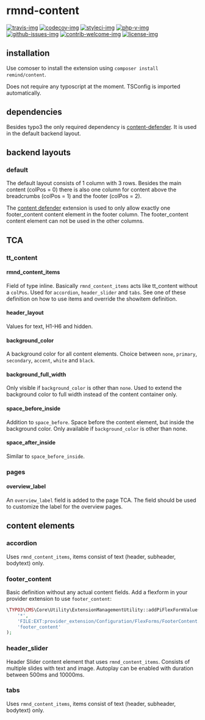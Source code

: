 # rmnd-content

[travis-img]: https://img.shields.io/travis/com/remindgmbh/rmnd-content?style=flat-square
[codecov-img]: https://img.shields.io/codecov/c/github/remindgmbh/rmnd-content?style=flat-square
[php-v-img]: https://img.shields.io/packagist/php-v/remind/rmnd-content?style=flat-square
[github-issues-img]: https://img.shields.io/github/issues/remindgmbh/rmnd-content.svg?style=flat-square
[contrib-welcome-img]: https://img.shields.io/badge/contributions-welcome-blue.svg?style=flat-square
[license-img]: https://img.shields.io/github/license/remindgmbh/rmnd-content.svg?style=flat-square
[styleci-img]: https://styleci.io/repos/393364751/shield

[![travis-img]](https://travis-ci.com/github/remindgmbh/rmnd-content)
[![codecov-img]](https://codecov.io/gh/remindgmbh/rmnd-content)
[![styleci-img]](https://github.styleci.io/repos/393364751)
[![php-v-img]](https://packagist.org/packages/remind/rmnd-content)
[![github-issues-img]](https://github.com/remindgmbh/rmnd-content/issues)
[![contrib-welcome-img]](https://github.com/remindgmbh/rmnd-content/blob/master/CONTRIBUTING.md)
[![license-img]](https://github.com/remindgmbh/rmnd-content/blob/master/LICENSE)


## installation

Use comoser to install the extension using `composer install remind/content`.

Does not require any typoscript at the moment. TSConfig is imported automatically.



## dependencies

Besides typo3 the only required dependency is [content-defender](https://extensions.typo3.org/extension/content_defender). It is used in the default backend layout.



## backend layouts

### default

The default layout consists of 1 column with 3 rows. Besides the main content (colPos = 0) there is also one column for content above the breadcrumbs (colPos = 1) and the footer (colPos = 2).

The [content defender](https://extensions.typo3.org/extension/content_defender) extension is used to only allow exactly one footer_content content element in the footer column. The footer_content content element can not be used in the other columns.



## TCA

### tt_content

#### rmnd_content_items

Field of type inline. Basically `rmnd_content_items` acts like tt_content without a `colPos`. Used for `accordion`, `header_slider` and `tabs`. See one of these definition on how to use items and override the showitem definition.

#### header_layout

Values for text, H1-H6 and hidden.

#### background_color

A background color for all content elements. Choice between `none`, `primary`, `secondary`, `accent`, `white` and `black`.

#### background_full_width

Only visible if `background_color` is other than `none`. Used to extend the background color to full width instead of the content container only.

#### space_before_inside

Addition to `space_before`. Space before the content element, but inside the background color. Only available if `background_color` is other than none.

#### space_after_inside

Similar to `space_before_inside`.

### pages

#### overview_label

An `overview_label` field is added to the page TCA. The field should be used to customize the label for the overview pages.



## content elements

### accordion

Uses `rmnd_content_items`, items consist of text (header, subheader, bodytext) only.

### footer_content

Basic definition without any actual content fields. Add a flexform in your provider extension to use `footer_content`:

```php
\TYPO3\CMS\Core\Utility\ExtensionManagementUtility::addPiFlexFormValue(
    '*',
    'FILE:EXT:provider_extension/Configuration/FlexForms/FooterContent.xml',
    'footer_content'
);
```

### header_slider

Header Slider content element that uses `rmnd_content_items`. Consists of multiple slides with text and image. Autoplay can be enabled with duration between 500ms and 10000ms.

### tabs

Uses `rmnd_content_items`, items consist of text (header, subheader, bodytext) only.